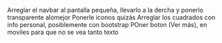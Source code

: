 Arreglar el navbar al pantalla pequeña, llevarlo a la dercha y ponerlo transparente alomejor
Ponerle iconos quizás
Arreglar los cuadrados con info personal, posiblemente con bootstrap
POner boton (Ver más), en moviles para que no se vea tanto texto